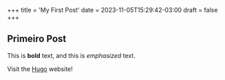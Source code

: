 +++
title = 'My First Post'
date = 2023-11-05T15:29:42-03:00
draft = false
+++
## Primeiro Post

This is **bold** text, and this is *emphasized* text.

Visit the [Hugo](https://gohugo.io) website!